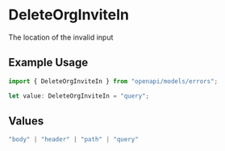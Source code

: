 # DeleteOrgInviteIn

The location of the invalid input

## Example Usage

```typescript
import { DeleteOrgInviteIn } from "openapi/models/errors";

let value: DeleteOrgInviteIn = "query";
```

## Values

```typescript
"body" | "header" | "path" | "query"
```